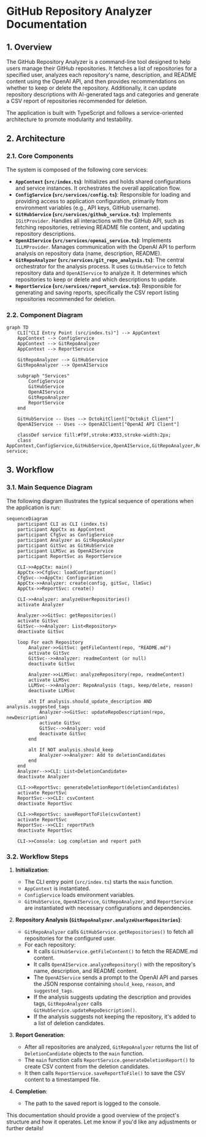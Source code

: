 # GitHub Repository Analyzer Documentation

## 1. Overview

The GitHub Repository Analyzer is a command-line tool designed to help users manage their GitHub repositories. It fetches a list of repositories for a specified user, analyzes each repository's name, description, and README content using the OpenAI API, and then provides recommendations on whether to keep or delete the repository. Additionally, it can update repository descriptions with AI-generated tags and categories and generate a CSV report of repositories recommended for deletion.

The application is built with TypeScript and follows a service-oriented architecture to promote modularity and testability.

## 2. Architecture

### 2.1. Core Components

The system is composed of the following core services:

*   **`AppContext` (`src/index.ts`)**: Initializes and holds shared configurations and service instances. It orchestrates the overall application flow.
*   **`ConfigService` (`src/services/config.ts`)**: Responsible for loading and providing access to application configuration, primarily from environment variables (e.g., API keys, GitHub username).
*   **`GitHubService` (`src/services/github_service.ts`)**: Implements `IGitProvider`. Handles all interactions with the GitHub API, such as fetching repositories, retrieving README file content, and updating repository descriptions.
*   **`OpenAIService` (`src/services/openai_service.ts`)**: Implements `ILLMProvider`. Manages communication with the OpenAI API to perform analysis on repository data (name, description, README).
*   **`GitRepoAnalyzer` (`src/services/git_repo_analysis.ts`)**: The central orchestrator for the analysis process. It uses `GitHubService` to fetch repository data and `OpenAIService` to analyze it. It determines which repositories to keep or delete and which descriptions to update.
*   **`ReportService` (`src/services/report_service.ts`)**: Responsible for generating and saving reports, specifically the CSV report listing repositories recommended for deletion.

### 2.2. Component Diagram

```mermaid
graph TD
    CLI["CLI Entry Point (src/index.ts)"] --> AppContext
    AppContext --> ConfigService
    AppContext --> GitRepoAnalyzer
    AppContext --> ReportService

    GitRepoAnalyzer --> GitHubService
    GitRepoAnalyzer --> OpenAIService

    subgraph "Services"
        ConfigService
        GitHubService
        OpenAIService
        GitRepoAnalyzer
        ReportService
    end

    GitHubService -- Uses --> OctokitClient["Octokit Client"]
    OpenAIService -- Uses --> OpenAIClient["OpenAI API Client"]

    classDef service fill:#f9f,stroke:#333,stroke-width:2px;
    class AppContext,ConfigService,GitHubService,OpenAIService,GitRepoAnalyzer,ReportService service;
```

## 3. Workflow

### 3.1. Main Sequence Diagram

The following diagram illustrates the typical sequence of operations when the application is run:

```mermaid
sequenceDiagram
    participant CLI as CLI (index.ts)
    participant AppCtx as AppContext
    participant CfgSvc as ConfigService
    participant Analyzer as GitRepoAnalyzer
    participant GitSvc as GitHubService
    participant LLMSvc as OpenAIService
    participant ReportSvc as ReportService

    CLI->>AppCtx: main()
    AppCtx->>CfgSvc: loadConfiguration()
    CfgSvc-->>AppCtx: Configuration
    AppCtx->>Analyzer: create(config, gitSvc, llmSvc)
    AppCtx->>ReportSvc: create()

    CLI->>Analyzer: analyzeUserRepositories()
    activate Analyzer

    Analyzer->>GitSvc: getRepositories()
    activate GitSvc
    GitSvc-->>Analyzer: List<Repository>
    deactivate GitSvc

    loop For each Repository
        Analyzer->>GitSvc: getFileContent(repo, "README.md")
        activate GitSvc
        GitSvc-->>Analyzer: readmeContent (or null)
        deactivate GitSvc

        Analyzer->>LLMSvc: analyzeRepository(repo, readmeContent)
        activate LLMSvc
        LLMSvc-->>Analyzer: RepoAnalysis (tags, keep/delete, reason)
        deactivate LLMSvc

        alt If analysis.should_update_description AND analysis.suggested_tags
            Analyzer->>GitSvc: updateRepoDescription(repo, newDescription)
            activate GitSvc
            GitSvc-->>Analyzer: void
            deactivate GitSvc
        end

        alt If NOT analysis.should_keep
            Analyzer->>Analyzer: Add to deletionCandidates
        end
    end
    Analyzer-->>CLI: List<DeletionCandidate>
    deactivate Analyzer

    CLI->>ReportSvc: generateDeletionReport(deletionCandidates)
    activate ReportSvc
    ReportSvc-->>CLI: csvContent
    deactivate ReportSvc

    CLI->>ReportSvc: saveReportToFile(csvContent)
    activate ReportSvc
    ReportSvc-->>CLI: reportPath
    deactivate ReportSvc

    CLI->>Console: Log completion and report path
```

### 3.2. Workflow Steps

1.  **Initialization**:
    *   The CLI entry point (`src/index.ts`) starts the `main` function.
    *   `AppContext` is instantiated.
    *   `ConfigService` loads environment variables.
    *   `GitHubService`, `OpenAIService`, `GitRepoAnalyzer`, and `ReportService` are instantiated with necessary configurations and dependencies.

2.  **Repository Analysis (`GitRepoAnalyzer.analyzeUserRepositories`)**:
    *   `GitRepoAnalyzer` calls `GitHubService.getRepositories()` to fetch all repositories for the configured user.
    *   For each repository:
        *   It calls `GitHubService.getFileContent()` to fetch the README.md content.
        *   It calls `OpenAIService.analyzeRepository()` with the repository's name, description, and README content.
        *   The `OpenAIService` sends a prompt to the OpenAI API and parses the JSON response containing `should_keep`, `reason`, and `suggested_tags`.
        *   If the analysis suggests updating the description and provides tags, `GitRepoAnalyzer` calls `GitHubService.updateRepoDescription()`.
        *   If the analysis suggests not keeping the repository, it's added to a list of deletion candidates.

3.  **Report Generation**:
    *   After all repositories are analyzed, `GitRepoAnalyzer` returns the list of `DeletionCandidate` objects to the `main` function.
    *   The `main` function calls `ReportService.generateDeletionReport()` to create CSV content from the deletion candidates.
    *   It then calls `ReportService.saveReportToFile()` to save the CSV content to a timestamped file.

4.  **Completion**:
    *   The path to the saved report is logged to the console.

This documentation should provide a good overview of the project's structure and how it operates. Let me know if you'd like any adjustments or further details!
